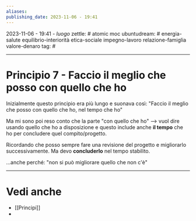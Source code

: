 ```yaml
---
aliases: 
publishing_date: 2023-11-06 - 19:41
---
```

2023-11-06 - 19:41 - *luogo*
zettle: # atomic moc
ubuntudream: # energia-salute equilibrio-interiorità etica-sociale impegno-lavoro relazione-famiglia valore-denaro 
tag: #

---
# Principio 7 - Faccio il meglio che posso con quello che ho

Inizialmente questo principio era più lungo e suonava così:
"Faccio il meglio che posso con quello che ho, nel tempo che ho"

Ma mi sono poi reso conto che la parte "con quello che ho" --> vuol dire usando quello che ho a disposizione e questo include anche **il tempo** che ho per concludere quel compito/progetto.

Ricordando che posso sempre fare una revisione del progetto e migliorarlo successivamente. Ma devo **concluderlo** nel tempo stabilito.

...anche perché: "non si può migliorare quello che non c'è"



---
# Vedi anche
- [[Principi]]
- 